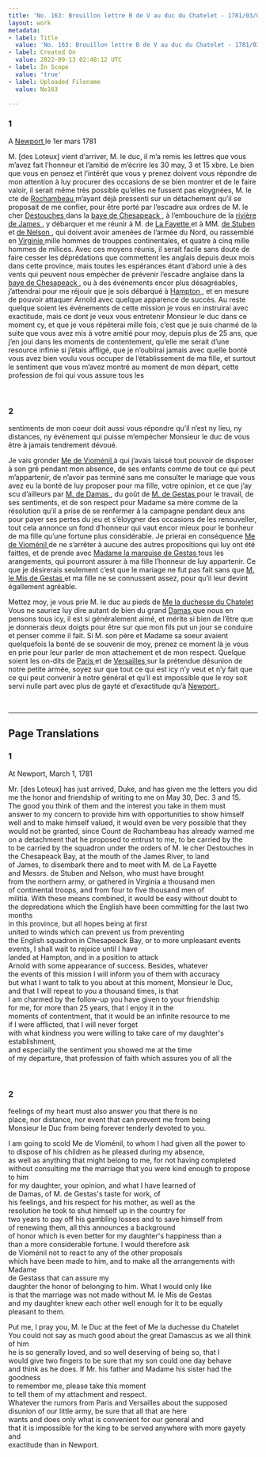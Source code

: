 ```yaml
---
title: 'No. 163: Brouillon lettre B de V au duc du Chatelet - 1781/03/01'
layout: work
metadata:
- label: Title
  value: 'No. 163: Brouillon lettre B de V au duc du Chatelet - 1781/03/01'
- label: Created On
  value: 2022-09-13 02:48:12 UTC
- label: In Scope
  value: 'true'
- label: Uploaded Filename
  value: No163

---
```

<div class="pages">
<div id="page-32547667">
<h3><a name="page-32547667">1</a></h3>
<div class="page-content">
<p>A <a href="../subjects/32162914" title=" Newport "> Newport </a> le 1er mars 1781</p>
<p>M. <span class="unclear">[des Loteux]</span> vient d’arriver, M. le duc, il m’a remis les lettres que vous m’avez fait l’honneur et l’amitié de m’écrire les 30 may, 3 et 15 xbre. <span class="line-break"> </span>Le bien que vous en pensez et l’intérêt que vous y prenez doivent vous <span class="line-break"> </span>répondre de mon attention à luy procurer des occasions de se bien montrer <span class="line-break"> </span>et de le faire valoir, il serait même très possible qu’elles ne fussent <span class="line-break"> </span>pas eloygnées, M. le cte de <a href="../subjects/32162815" title=" Rochambeau "> Rochambeau </a> m’ayant déjà pressenti<span class="line-break"> </span>sur un détachement qu’il se proposait de me confier, pour être <span class="line-break"> </span>porté par l’escadre aux ordres de M. le cher <a href="../subjects/32162998" title=" Destouches "> Destouches </a> dans <span class="line-break"> </span>la <a href="../subjects/32162873" title=" baye de Chesapeack "> baye de Chesapeack </a>, à l’embouchure de la <a href="../subjects/32162814" title=" rivière de James "> rivière <span class="line-break"> </span>de James </a> , y débarquer et me réunir à M. de <a href="../subjects/32162869" title=" La Fayette "> La Fayette </a> <span class="line-break"> </span>et à MM. <a href="../subjects/32163277" title=" de Stuben "> de Stuben </a> et <a href="../subjects/32163278" title=" de Nelson "> de Nelson </a>, qui doivent avoir amenées <span class="line-break"> </span>de l’armée du Nord, ou rassemblé en <a href="../subjects/32162817" title=" Virginie "> Virginie </a> mille hommes <span class="line-break"> </span>de trouppes continentales, et quatre à cinq mille hommes de <span class="line-break"> </span>milices. Avec ces moyens réunis, il serait facile sans doute de <span class="line-break"> </span>faire cesser les déprédations que commettent les anglais depuis deux <span class="line-break"> </span>mois dans cette province, mais toutes les espérances étant d’abord <span class="line-break"> </span>unie à des vents qui peuvent nous empècher de prévenir l’escadre <span class="line-break"> </span>anglaise dans la <a href="../subjects/32162873" title=" baye de Chesapeack "> baye de Chesapeack </a>, ou à des événements <span class="line-break"> </span>encor plus désagréables, j’attendrai pour me réjouir que je sois <span class="line-break"> </span>débarqué à  <a href="../subjects/32163279" title=" Hampton "> Hampton </a>, et en mesure de pouvoir attaquer <span class="line-break"> </span>Arnold avec quelque apparence de succès. Au reste quelque soient <span class="line-break"> </span>les événements de cette mission je vous en instruirai avec <span class="line-break"> </span>exactitude, mais ce dont je veux vous entretenir Monsieur le duc <span class="line-break"> </span>dans ce moment cy, et que je vous répéterai mille fois, c’est que <span class="line-break"> </span>je suis charmé de la suite que vous avez mis à votre amitié <span class="line-break"> </span>pour moy, depuis plus de 25 ans, que j’en joui dans les <span class="line-break"> </span>moments de contentement, qu’elle me serait d’une resource infinie <span class="line-break"> </span>si j’étais affligé, que je n’oublirai jamais avec quelle bonté vous <span class="line-break"> </span>avez bien voulu vous occuper de l’établissement de ma fille, <span class="line-break"> </span>et surtout le sentiment que vous m’avez montré au moment <span class="line-break"> </span>de mon départ, cette profession de foi qui vous assure tous les </p>
</div>
</div>
<br />
<div id="page-32547668">
<h3><a name="page-32547668">2</a></h3>
<div class="page-content">
<p>sentiments de mon coeur doit aussi vous répondre qu’il n’est <span class="line-break"> </span>ny lieu, ny distances, ny événement qui puisse m’empècher <span class="line-break"> </span>Monsieur le duc de vous être à jamais tendrement dévoué.</p>
<p>Je vais gronder <a href="../subjects/32163280" title=" Me de Vioménil "> Me de Vioménil </a>  à qui j’avais laissé tout pouvoir de <span class="line-break"> </span>disposer à son gré pendant mon absence, de ses enfants comme de <span class="line-break"> </span>tout ce qui peut m’appartenir, de n’avoir pas terminé sans me <span class="line-break"> </span>consulter le mariage que vous avez eu la bonté de luy proposer <span class="line-break"> </span>pour ma fille, votre opinion, et ce que j’ay scu d’ailleurs par <span class="line-break"> </span><a href="../subjects/32163281" title=" M. de Damas "> M. de Damas </a> , du goût de <a href="../subjects/32163282" title=" M. de Gestas "> M. de Gestas </a>  pour le travail, de ses sen<span class="line-break"></span>timents, et de son respect pour Madame sa mère comme de la <span class="line-break"> </span>résolution qu’il a prise de se renfermer à la campagne pendant <span class="line-break"> </span>deux ans pour payer ses pertes du jeu et s’éloygner des <span class="line-break"> </span>occasions de les renouveller, tout cela annonce un fond <span class="line-break"> </span>d’honneur qui vaut encor mieux pour le bonheur de ma <span class="line-break"> </span>fille qu’une fortune plus considérable. Je prierai en conséquence <span class="line-break"> </span><a href="../subjects/32163280" title=" Me de Vioménil "> Me de Vioménil </a>  de ne s’arrêter à aucune des autres propositions <span class="line-break"> </span>qui luy ont été faittes, et de prende avec <a href="../subjects/32163283" title=" Madame la marquise de Gestas "> Madame la marquise <span class="line-break"> </span>de Gestas </a>  tous les arangements, qui pourront assurer à ma <span class="line-break"> </span>fille l’honneur de luy appartenir. Ce que je désirerais seulement <span class="line-break"> </span>c’est que le mariage ne fut pas fait sans que <a href="../subjects/32163284" title=" M. le Mis de Gestas "> M. le Mis de Gestas </a>  et <span class="line-break"> </span>ma fille ne se connussent assez, pour qu’il leur devint égallement <span class="line-break"> </span>agréable.</p>
<p>Mettez moy, je vous prie M. le duc au pieds de <a href="../subjects/32163285" title=" Me la duchesse du Chatelet "> Me la duchesse du Chatelet </a>  <span class="line-break"> </span>Vous ne sauriez luy dire autant de bien du grand <a href="../subjects/32163231" title=" Damas "> Damas </a> que nous en pensons <span class="line-break"> </span>tous icy, il est si généralement aimé, et mérite si bien de l’être que je <span class="line-break"> </span>donnerais deux doigts pour être sur que mon fils put un jour se conduire <span class="line-break"> </span>et penser comme il fait. Si M. son père et Madame sa soeur avaient <span class="line-break"> </span>quelquefois la bonté de se souvenir de moy, prenez ce moment là je <span class="line-break"> </span>vous en prie pour leur parler de mon attachement et de mon respect. <span class="line-break"> </span>Quelque soient les on-dits de <a href="../subjects/32163017" title=" Paris "> Paris </a>   et de <a href="../subjects/32162995" title=" Versailles "> Versailles </a>   sur la prétendue <span class="line-break"> </span>désunion de notre petite armée, soyez sur que tout ce qui est icy n’y <span class="line-break"> </span>veut et n’y fait que ce qui peut convenir à notre général et qu’il est <span class="line-break"> </span>impossible que le roy soit servi nulle part avec plus de gayté et <span class="line-break"> </span>d’exactitude qu’à <a href="../subjects/32162914" title=" Newport "> Newport </a> . </p>
</div>
</div>
<br />
</div>
<hr />
<h2 class="divider">Page Translations</h2>
<div class="pages">
<div id="translation-32547667">
<h3>1</h3>
<div class="page-content">
<p>At Newport, March 1, 1781</p>
<p>Mr. [des Loteux] has just arrived, Duke, and has given me the letters you did me the honor and friendship of writing to me on May 30, Dec. 3 and 15.<br/>
The good you think of them and the interest you take in them must <br/>
answer to my concern to provide him with opportunities to show himself well and to make himself valued, it would even be very possible that they would not be granted, since Count de Rochambeau has already warned me<br/>
on a detachment that he proposed to entrust to me, to be carried by the<br/>
to be carried by the squadron under the orders of M. le cher Destouches in<br/>
the Chesapeack Bay, at the mouth of the James River, to land<br/>
of James, to disembark there and to meet with M. de La Fayette<br/>
and Messrs. de Stuben and Nelson, who must have brought<br/>
from the northern army, or gathered in Virginia a thousand men<br/>
of continental troops, and from four to five thousand men of<br/>
militia. With these means combined, it would be easy without doubt to<br/>
the depredations which the English have been committing for the last two months<br/>
in this province, but all hopes being at first <br/>
united to winds which can prevent us from preventing <br/>
the English squadron in Chesapeack Bay, or to more unpleasant events<br/>
events, I shall wait to rejoice until I have <br/>
landed at Hampton, and in a position to attack <br/>
Arnold with some appearance of success. Besides, whatever <br/>
the events of this mission I will inform you of them with accuracy<br/>
but what I want to talk to you about at this moment, Monsieur le Duc, <br/>
and that I will repeat to you a thousand times, is that <br/>
I am charmed by the follow-up you have given to your friendship<br/>
for me, for more than 25 years, that I enjoy it in the <br/>
moments of contentment, that it would be an infinite resource to me<br/>
if I were afflicted, that I will never forget <br/>
with what kindness you were willing to take care of my daughter's establishment,<br/>
and especially the sentiment you showed me at the time <br/>
of my departure, that profession of faith which assures you of all the</p>
</div>
</div>
<br />
<div id="translation-32547668">
<h3>2</h3>
<div class="page-content">
<p>feelings of my heart must also answer you that there is no <br/>
place, nor distance, nor event that can prevent me from being<br/>
Monsieur le Duc from being forever tenderly devoted to you.</p>
<p>I am going to scold Me de Vioménil, to whom I had given all the power to<br/>
to dispose of his children as he pleased during my absence, <br/>
as well as anything that might belong to me, for not having completed <br/>
without consulting me the marriage that you were kind enough to propose to him<br/>
for my daughter, your opinion, and what I have learned of<br/>
de Damas, of M. de Gestas's taste for work, of <br/>
his feelings, and his respect for his mother, as well as the<br/>
resolution he took to shut himself up in the country for <br/>
two years to pay off his gambling losses and to save himself from<br/>
of renewing them, all this announces a background<br/>
of honor which is even better for my daughter's happiness than a<br/>
than a more considerable fortune. I would therefore ask<br/>
de Vioménil not to react to any of the other proposals<br/>
which have been made to him, and to make all the arrangements with Madame<br/>
de Gestass that can assure my<br/>
daughter the honor of belonging to him. What I would only like<br/>
is that the marriage was not made without M. le Mis de Gestas <br/>
and my daughter knew each other well enough for it to be equally <br/>
pleasant to them.</p>
<p>Put me, I pray you, M. le Duc at the feet of Me la duchesse du Chatelet<br/>
You could not say as much good about the great Damascus as we all think of him<br/>
he is so generally loved, and so well deserving of being so, that I <br/>
would give two fingers to be sure that my son could one day behave <br/>
and think as he does. If Mr. his father and Madame his sister had the goodness<br/>
to remember me, please take this moment <br/>
to tell them of my attachment and respect.<br/>
Whatever the rumors from Paris and Versailles about the supposed <br/>
disunion of our little army, be sure that all that are here<br/>
wants and does only what is convenient for our general and <br/>
that it is impossible for the king to be served anywhere with more gayety and<br/>
exactitude than in Newport.</p>
</div>
</div>
<br />
</div>
